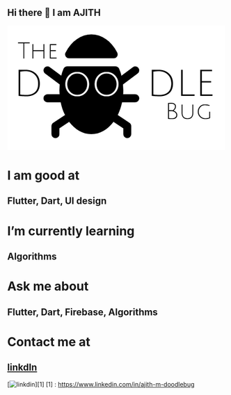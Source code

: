 ## Hi there 👋 I am AJITH 
![](https://github.com/ajith-m-doodlebug/breaking_technology/blob/master/images/doodlebug.png)
# I am good at
## Flutter, Dart, UI design 
# I’m currently learning 
## Algorithms 
# Ask me about 
## Flutter, Dart, Firebase, Algorithms  
# Contact me at
## [linkdIn](https://www.linkedin.com/in/ajith-m-doodlebug/)
[![linkdin](https://user-images.githubusercontent.com/58944893/96246822-cfd95480-0fc6-11eb-9308-24dfad42b419.png)][1]
[1] : https://www.linkedin.com/in/ajith-m-doodlebug
